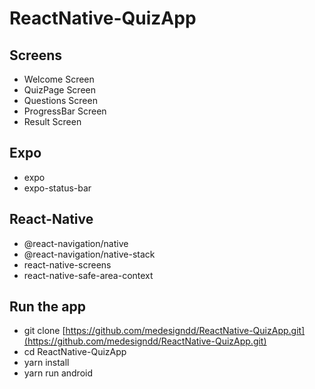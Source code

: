 # ReactNative-QuizApp

## Screens

- Welcome Screen
- QuizPage Screen
- Questions Screen
- ProgressBar Screen
- Result Screen

## Expo

- expo
- expo-status-bar

## React-Native

- @react-navigation/native
- @react-navigation/native-stack
- react-native-screens
- react-native-safe-area-context

## Run the app

- git clone [https://github.com/medesigndd/ReactNative-QuizApp.git](https://github.com/medesigndd/ReactNative-QuizApp.git)
- cd ReactNative-QuizApp
- yarn install
- yarn run android
